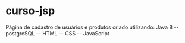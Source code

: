 # curso-jsp
Página de cadastro de usuários e produtos criado utilizando:
Java 8 -- postgreSQL -- HTML -- CSS -- JavaScript


